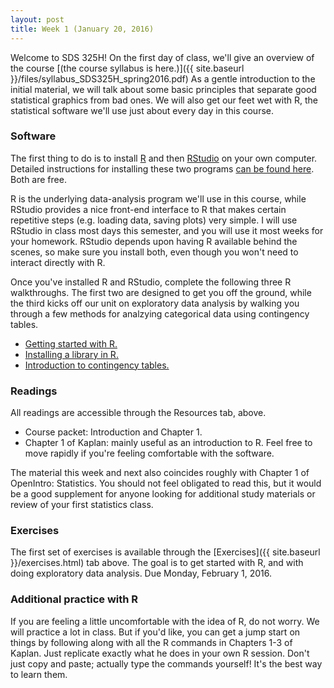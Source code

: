 ```yaml
---
layout: post
title: Week 1 (January 20, 2016)
---
```


Welcome to SDS 325H!  On the first day of class, we'll give an overview of the course [(the course syllabus is here.)]({{ site.baseurl }}/files/syllabus_SDS325H_spring2016.pdf)  As a gentle introduction to the initial material, we will talk about some basic principles that separate good statistical graphics from bad ones.  We will also get our feet wet with R, the statistical software we'll use just about every day in this course.

### Software

The first thing to do is to install [R](http://www.r-project.org) and then [RStudio](http://www.rstudio.org) on your own computer.  Detailed instructions for installing these two programs [can be found here](http://jgscott.github.io/teaching/r/basics/installing_R.html).  Both are free.

R is the underlying data-analysis program we'll use in this course, while RStudio provides a nice front-end interface to R that makes certain repetitive steps (e.g. loading data, saving plots) very simple.   I will use RStudio in class most days this semester, and you will use it most weeks for your homework.  RStudio depends upon having R available behind the scenes, so make sure you install both, even though you won't need to interact directly with R.

Once you've installed R and RStudio, complete the following three R walkthroughs.  The first two are designed to get you off the ground, while the third kicks off our unit on exploratory data analysis by walking you through a few methods for analzying categorical data using contingency tables.   
- [Getting started with R.](http://jgscott.github.io/teaching/r/heights/heights.html)   
- [Installing a library in R.](http://jgscott.github.io/teaching/r/basics/installing_library.html)    
- [Introduction to contingency tables.](http://jgscott.github.io/teaching/r/titanic/titanic.html)  


### Readings

All readings are accessible through the Resources tab, above.

* Course packet: Introduction and Chapter 1.
* Chapter 1 of Kaplan: mainly useful as an introduction to R.  Feel free to move rapidly if you're feeling comfortable with the software.

The material this week and next also coincides roughly with Chapter 1 of OpenIntro: Statistics.  You should not feel obligated to read this, but it would be a good supplement for anyone looking for additional study materials or review of your first statistics class.  

### Exercises

The first set of exercises is available through the [Exercises]({{ site.baseurl }}/exercises.html) tab above.  The goal is to get started with R, and with doing exploratory data analysis.  Due Monday, February 1, 2016. 

### Additional practice with R  

If you are feeling a little uncomfortable with the idea of R, do not worry.  We will practice a lot in class.  But if you'd like, you can get a jump start on things by following along with all the R commands in Chapters 1-3 of Kaplan.  Just replicate exactly what he does in your own R session.  Don't just copy and paste; actually type the commands yourself!  It's the best way to learn them.

